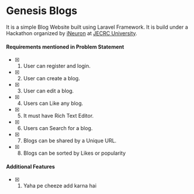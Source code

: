 # Genesis Blogs

It is a simple Blog Website built using Laravel Framework. It is build under a Hackathon organized by [iNeuron](https://ineuron.ai/) at [JECRC University](https://jecrcfoundation.com/).

#### Requirements mentioned in Problem Statement

-   [x] 1. User can register and login.
-   [x] 2. User can create a blog.
-   [x] 3. User can edit a blog.
-   [x] 4. Users can Like any blog.
-   [x] 5. It must have Rich Text Editor.
-   [x] 6. Users can Search for a blog.
-   [x] 7. Blogs can be shared by a Unique URL.
-   [x] 8. Blogs can be sorted by Likes or popularity

#### Additional Features

-   [x] 1. Yaha pe cheeze add karna hai
